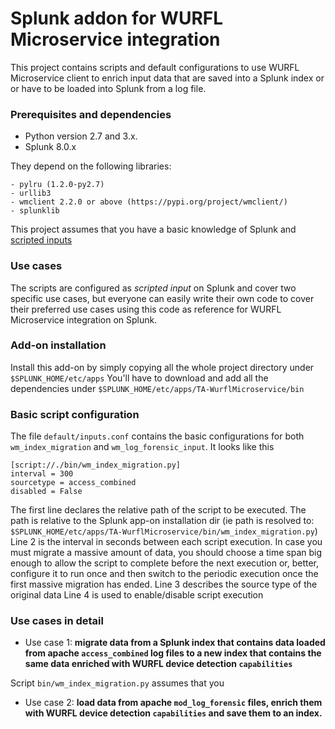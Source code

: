 # Splunk addon for WURFL Microservice integration

This project contains scripts and default configurations 
to use WURFL Microservice client to enrich input data that are saved into a Splunk index or
or have to be loaded into Splunk from a log file.

 ### Prerequisites and dependencies
 
 - Python version 2.7 and 3.x.
 - Splunk 8.0.x
 
 
 They depend on the following libraries:
    
    - pylru (1.2.0-py2.7)
    - urllib3
    - wmclient 2.2.0 or above (https://pypi.org/project/wmclient/)
    - splunklib
    
   This project assumes that you have a basic knowledge of Splunk and [scripted inputs](https://docs.splunk.com/Documentation/SplunkCloud/latest/AdvancedDev/ScriptSetup)

### Use cases

The scripts are configured as *scripted input* on Splunk and cover two specific use cases, 
but everyone can easily write their own code to cover their preferred use cases
using this code as reference for WURFL Microservice integration on Splunk.

### Add-on installation
Install this add-on by simply copying all the whole project directory under `$SPLUNK_HOME/etc/apps`
You'll have to download and add all the dependencies under `$SPLUNK_HOME/etc/apps/TA-WurflMicroservice/bin` 

### Basic script configuration
The file `default/inputs.conf` contains the basic configurations for both `wm_index_migration` and `wm_log_forensic_input`.
It looks like this

```
[script://./bin/wm_index_migration.py]
interval = 300
sourcetype = access_combined
disabled = False
```

The first line declares the relative path of the script to be executed. 
The path is relative to the Splunk app-on installation dir (ie path is resolved to:
 `$SPLUNK_HOME/etc/apps/TA-WurflMicroservice/bin/wm_index_migration.py`)
 Line 2 is the interval in seconds between each script execution. In case you must migrate a massive amount of data,
 you should choose a time span big enough to allow the script to complete before the next execution or, better, 
 configure it to run once and then switch to the periodic execution once the first massive migration has ended.
 Line 3 describes the source type of the original data
 Line 4 is used to enable/disable script execution
  

### Use cases in detail

- Use case 1: **migrate data from a Splunk index that contains data loaded from
 apache `access_combined` log files to a new index that contains the same data enriched with 
 WURFL device detection `capabilities`**
 
 Script `bin/wm_index_migration.py` assumes that you
 
 
 - Use case 2: **load data from apache `mod_log_forensic` files, enrich them with  WURFL device detection 
 `capabilities` and save them to an index.**
 
  